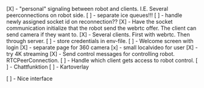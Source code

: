 [X] - "personal" signaling between robot and clients. I.E. Several peerconnections on robot side.
[ ] - separate ice queues!!!
[ ] - handle newly assigned socket id on reconnection??
[X] - Have the socket communication initialize that the robot send the webrtc offer. The client can send camera if they want to.
[X] - Several clients. First with webrtc. Then through server.
[ ] - store credentials in env-file.
[ ] - Welcome screen with login
[X] - separate page for 360 camera
[x] - small localvideo for user
[X] - try 4K streaming
[X] - Send control messages for controlling robot. RTCPeerConnection.
[ ] - Handle which client gets access to robot control.
[ ] - Chattfunktion
[ ] - Kartoverlay

[ ] - Nice interface
